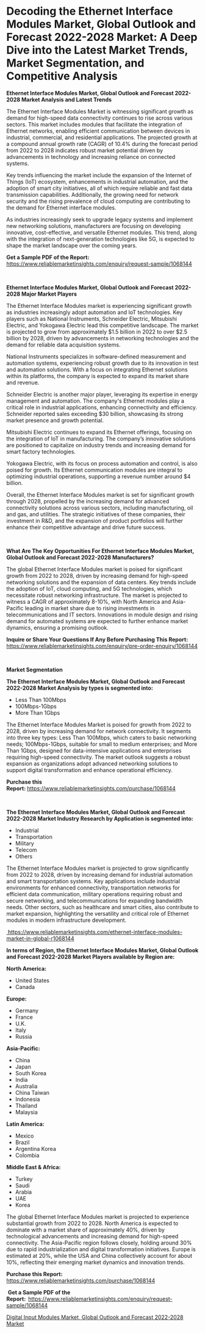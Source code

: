 <p><h1>Decoding the Ethernet Interface Modules Market, Global Outlook and Forecast 2022-2028 Market: A Deep Dive into the Latest Market Trends, Market Segmentation, and Competitive Analysis</h1></p><p><strong>Ethernet Interface Modules Market, Global Outlook and Forecast 2022-2028 Market Analysis and Latest Trends</strong></p>
<p><p>The Ethernet Interface Modules Market is witnessing significant growth as demand for high-speed data connectivity continues to rise across various sectors. This market includes modules that facilitate the integration of Ethernet networks, enabling efficient communication between devices in industrial, commercial, and residential applications. The projected growth at a compound annual growth rate (CAGR) of 10.4% during the forecast period from 2022 to 2028 indicates robust market potential driven by advancements in technology and increasing reliance on connected systems.</p><p>Key trends influencing the market include the expansion of the Internet of Things (IoT) ecosystem, enhancements in industrial automation, and the adoption of smart city initiatives, all of which require reliable and fast data transmission capabilities. Additionally, the growing need for network security and the rising prevalence of cloud computing are contributing to the demand for Ethernet interface modules.</p><p>As industries increasingly seek to upgrade legacy systems and implement new networking solutions, manufacturers are focusing on developing innovative, cost-effective, and versatile Ethernet modules. This trend, along with the integration of next-generation technologies like 5G, is expected to shape the market landscape over the coming years.</p></p>
<p><strong>Get a Sample PDF of the Report:&nbsp;</strong> <a href="https://www.reliablemarketinsights.com/enquiry/request-sample/1068144?utm_campaign=2179&utm_medium=2&utm_source=Github&utm_content=ia&utm_term=21032025&utm_id=ethernet-interface-modules-market-global-outlook-and-forecast-2022-2028">https://www.reliablemarketinsights.com/enquiry/request-sample/1068144</a></p>
<p>&nbsp;</p>
<p><strong>Ethernet Interface Modules Market, Global Outlook and Forecast 2022-2028 Major Market Players</strong></p>
<p><p>The Ethernet Interface Modules market is experiencing significant growth as industries increasingly adopt automation and IoT technologies. Key players such as National Instruments, Schneider Electric, Mitsubishi Electric, and Yokogawa Electric lead this competitive landscape. The market is projected to grow from approximately $1.5 billion in 2022 to over $2.5 billion by 2028, driven by advancements in networking technologies and the demand for reliable data acquisition systems.</p><p>National Instruments specializes in software-defined measurement and automation systems, experiencing robust growth due to its innovation in test and automation solutions. With a focus on integrating Ethernet solutions within its platforms, the company is expected to expand its market share and revenue.</p><p>Schneider Electric is another major player, leveraging its expertise in energy management and automation. The company's Ethernet modules play a critical role in industrial applications, enhancing connectivity and efficiency. Schneider reported sales exceeding $30 billion, showcasing its strong market presence and growth potential.</p><p>Mitsubishi Electric continues to expand its Ethernet offerings, focusing on the integration of IoT in manufacturing. The company’s innovative solutions are positioned to capitalize on industry trends and increasing demand for smart factory technologies.</p><p>Yokogawa Electric, with its focus on process automation and control, is also poised for growth. Its Ethernet communication modules are integral to optimizing industrial operations, supporting a revenue number around $4 billion.</p><p>Overall, the Ethernet Interface Modules market is set for significant growth through 2028, propelled by the increasing demand for advanced connectivity solutions across various sectors, including manufacturing, oil and gas, and utilities. The strategic initiatives of these companies, their investment in R&D, and the expansion of product portfolios will further enhance their competitive advantage and drive future success.</p></p>
<p>&nbsp;</p>
<p><strong>What Are The Key Opportunities For Ethernet Interface Modules Market, Global Outlook and Forecast 2022-2028 Manufacturers?</strong></p>
<p><p>The global Ethernet Interface Modules market is poised for significant growth from 2022 to 2028, driven by increasing demand for high-speed networking solutions and the expansion of data centers. Key trends include the adoption of IoT, cloud computing, and 5G technologies, which necessitate robust networking infrastructure. The market is projected to witness a CAGR of approximately 8-10%, with North America and Asia-Pacific leading in market share due to rising investments in telecommunications and IT sectors. Innovations in module design and rising demand for automated systems are expected to further enhance market dynamics, ensuring a promising outlook.</p></p>
<p><strong>Inquire or Share Your Questions If Any Before Purchasing This Report:</strong> <a href="https://www.reliablemarketinsights.com/enquiry/pre-order-enquiry/1068144?utm_campaign=2179&utm_medium=2&utm_source=Github&utm_content=ia&utm_term=21032025&utm_id=ethernet-interface-modules-market-global-outlook-and-forecast-2022-2028">https://www.reliablemarketinsights.com/enquiry/pre-order-enquiry/1068144</a></p>
<p>&nbsp;</p>
<p><strong>Market Segmentation</strong></p>
<p><strong>The Ethernet Interface Modules Market, Global Outlook and Forecast 2022-2028 Market Analysis by types is segmented into:</strong></p>
<p><ul><li>Less Than 100Mbps</li><li>100Mbps-1Gbps</li><li>More Than 1Gbps</li></ul></p>
<p><p>The Ethernet Interface Modules Market is poised for growth from 2022 to 2028, driven by increasing demand for network connectivity. It segments into three key types: Less Than 100Mbps, which caters to basic networking needs; 100Mbps-1Gbps, suitable for small to medium enterprises; and More Than 1Gbps, designed for data-intensive applications and enterprises requiring high-speed connectivity. The market outlook suggests a robust expansion as organizations adopt advanced networking solutions to support digital transformation and enhance operational efficiency.</p></p>
<p><strong>Purchase this Report:&nbsp;</strong><a href="https://www.reliablemarketinsights.com/purchase/1068144?utm_campaign=2179&utm_medium=2&utm_source=Github&utm_content=ia&utm_term=21032025&utm_id=ethernet-interface-modules-market-global-outlook-and-forecast-2022-2028">https://www.reliablemarketinsights.com/purchase/1068144</a></p>
<p>&nbsp;</p>
<p><strong>The Ethernet Interface Modules Market, Global Outlook and Forecast 2022-2028 Market Industry Research by Application is segmented into:</strong></p>
<p><ul><li>Industrial</li><li>Transportation</li><li>Military</li><li>Telecom</li><li>Others</li></ul></p>
<p><p>The Ethernet Interface Modules market is projected to grow significantly from 2022 to 2028, driven by increasing demand for industrial automation and smart transportation systems. Key applications include industrial environments for enhanced connectivity, transportation networks for efficient data communication, military operations requiring robust and secure networking, and telecommunications for expanding bandwidth needs. Other sectors, such as healthcare and smart cities, also contribute to market expansion, highlighting the versatility and critical role of Ethernet modules in modern infrastructure development.</p></p>
<p><a href="https://www.reliablemarketinsights.com/ethernet-interface-modules-market-in-global-r1068144?utm_campaign=2179&utm_medium=2&utm_source=Github&utm_content=ia&utm_term=21032025&utm_id=ethernet-interface-modules-market-global-outlook-and-forecast-2022-2028">&nbsp;https://www.reliablemarketinsights.com/ethernet-interface-modules-market-in-global-r1068144</a></p>
<p><strong>In terms of Region, the Ethernet Interface Modules Market, Global Outlook and Forecast 2022-2028 Market Players available by Region are:</strong></p>
<p>
    <p> <strong> North America: </strong>
        <ul>
            <li>United States</li>
            <li>Canada</li>
        </ul>
        </p> 
    <p> <strong> Europe: </strong>
        <ul>
            <li>Germany</li>
            <li>France</li>
            <li>U.K.</li>
            <li>Italy</li>
            <li>Russia</li>
        </ul>
        </p> 
    <p> <strong> Asia-Pacific: </strong>
        <ul>
            <li>China</li>
            <li>Japan</li>
            <li>South Korea</li>
            <li>India</li>
            <li>Australia</li>
            <li>China Taiwan</li>
            <li>Indonesia</li>
            <li>Thailand</li>
            <li>Malaysia</li>
        </ul>
        </p> 
    <p> <strong> Latin America: </strong>
        <ul>
            <li>Mexico</li>
            <li>Brazil</li>
            <li>Argentina Korea</li>
            <li>Colombia</li>
        </ul>
        </p> 
    <p> <strong> Middle East & Africa: </strong>
        <ul>
            <li>Turkey</li>
            <li>Saudi</li>
            <li>Arabia</li>
            <li>UAE</li>
            <li>Korea</li>
        </ul>
    </p>
    </p>
<p><p>The global Ethernet Interface Modules market is projected to experience substantial growth from 2022 to 2028. North America is expected to dominate with a market share of approximately 40%, driven by technological advancements and increasing demand for high-speed connectivity. The Asia-Pacific region follows closely, holding around 30% due to rapid industrialization and digital transformation initiatives. Europe is estimated at 20%, while the USA and China collectively account for about 10%, reflecting their emerging market dynamics and innovation trends.</p></p>
<p><strong>Purchase this Report: </strong><a href="https://www.reliablemarketinsights.com/purchase/1068144?utm_campaign=2179&utm_medium=2&utm_source=Github&utm_content=ia&utm_term=21032025&utm_id=ethernet-interface-modules-market-global-outlook-and-forecast-2022-2028">https://www.reliablemarketinsights.com/purchase/1068144</a></p>
<p>&nbsp;<strong>Get a Sample PDF of the Report:&nbsp;&nbsp;</strong><a href="https://www.reliablemarketinsights.com/enquiry/request-sample/1068144?utm_campaign=2179&utm_medium=2&utm_source=Github&utm_content=ia&utm_term=21032025&utm_id=ethernet-interface-modules-market-global-outlook-and-forecast-2022-2028">https://www.reliablemarketinsights.com/enquiry/request-sample/1068144</a></p>
<p><strong></strong></p>
<p><p><a href="https://github.com/gerdabatiskzv9/Market-Research-Report-List-1/blob/main/digital-input-modules-market-global-outlook-and-forecast-2022-2028-market.md?utm_campaign=2179&utm_medium=2&utm_source=Github&utm_content=ia&utm_term=21032025&utm_id=ethernet-interface-modules-market-global-outlook-and-forecast-2022-2028">Digital Input Modules Market, Global Outlook and Forecast 2022-2028 Market</a></p></p>